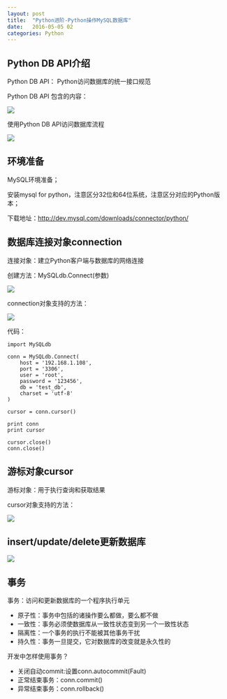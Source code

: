 ```yaml
---
layout: post
title:  "Python进阶-Python操作MySQL数据库"
date:   2016-05-05 02
categories: Python
---
```


## Python DB API介绍 ##

Python DB API： Python访问数据库的统一接口规范

Python DB API 包含的内容：

![](http://7fvd6e.com1.z0.glb.clouddn.com/python_DB_API%E5%8C%85%E5%90%AB%E7%9A%84%E5%86%85%E5%AE%B9.jpg)

使用Python DB API访问数据库流程

![](http://7fvd6e.com1.z0.glb.clouddn.com/Python_%E8%AE%BF%E9%97%AE%E6%95%B0%E6%8D%AE%E5%BA%93%E6%B5%81%E7%A8%8B.jpg)

## 环境准备 ##

MySQL环境准备；

安装mysql for python，注意区分32位和64位系统，注意区分对应的Python版本；

下载地址：http://dev.mysql.com/downloads/connector/python/

## 数据库连接对象connection ##

连接对象：建立Python客户端与数据库的网络连接

创建方法：MySQLdb.Connect(参数)

![](http://7fvd6e.com1.z0.glb.clouddn.com/Python_connect%E5%8F%82%E6%95%B0.jpg)

connection对象支持的方法：

![](http://7fvd6e.com1.z0.glb.clouddn.com/Python_connection%E6%94%AF%E6%8C%81%E7%9A%84%E6%96%B9%E6%B3%95.jpg)

代码：

	import MySQLdb
	
	conn = MySQLdb.Connect(
		host = '192.168.1.108',
		port = '3306',
		user = 'root',
		password = '123456',
		db = 'test_db',
		charset = 'utf-8'
	)
	
	cursor = conn.cursor()
	
	print conn
	print cursor
	
	cursor.close()
	conn.close()

## 游标对象cursor ##

游标对象：用于执行查询和获取结果

cursor对象支持的方法：

![](http://7fvd6e.com1.z0.glb.clouddn.com/Python_cursor%E6%94%AF%E6%8C%81%E7%9A%84%E6%96%B9%E6%B3%95.jpg)

## insert/update/delete更新数据库 ##

![](http://7fvd6e.com1.z0.glb.clouddn.com/Python_%E6%9B%B4%E6%96%B0%E6%95%B0%E6%8D%AE%E5%BA%93%E6%B5%81%E7%A8%8B.jpg)

## 事务 ##

事务：访问和更新数据库的一个程序执行单元

- 原子性：事务中包括的诸操作要么都做，要么都不做
- 一致性：事务必须使数据库从一致性状态变到另一个一致性状态
- 隔离性：一个事务的执行不能被其他事务干扰
- 持久性：事务一旦提交，它对数据库的改变就是永久性的

开发中怎样使用事务？

- 关闭自动commit:设置conn.autocommit(Fault)
- 正常结束事务：conn.commit()
- 异常结束事务：conn.rollback()

